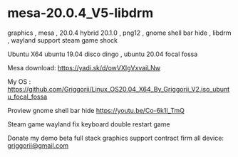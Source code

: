 # mesa-20.0.4_V5-libdrm
graphics , mesa , 20.0.4 hybrid 20.1.0 , png12 , gnome shell bar hide , libdrm , wayland support steam game shock

Ubuntu X64 ubuntu 19.04 disco dingo , ubuntu 20.04 focal fossa

Mesa download: https://yadi.sk/d/owVXIgVxvaiLNw

My OS : https://github.com/Griggorii/Linux_OS20.04_X64_By_Griggorii_V2.iso_ubuntu_focal_fossa

Proview gnome shell bar hide https://youtu.be/Co-6k1I_TmQ

Steam game wayland fix keyboard double restart game

Donate my demo beta full stack graphics support contract firm all device: griggorii@gmail.com 
